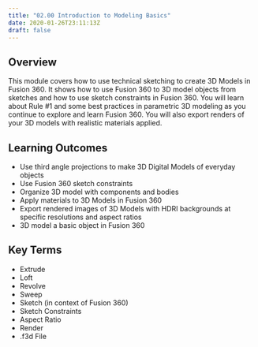 ```yaml
---
title: "02.00 Introduction to Modeling Basics"
date: 2020-01-26T23:11:13Z
draft: false
---
```


## Overview

This module covers how to use technical sketching to create 3D Models in Fusion 360. It shows how to use Fusion 360 to 3D model objects from sketches and how to use sketch constraints in Fusion 360. You will learn about Rule #1 and some best practices in parametric 3D modeling as you continue to explore and learn Fusion 360. You will also export renders of your 3D models with realistic materials applied.

## Learning Outcomes

- Use third angle projections to make 3D Digital Models of everyday objects
- Use Fusion 360 sketch constraints
- Organize 3D model with components and bodies
- Apply materials to 3D Models in Fusion 360
- Export rendered images of 3D Models with HDRI backgrounds at specific resolutions and aspect ratios
- 3D model a basic object in Fusion 360

## Key Terms

- Extrude
- Loft
- Revolve
- Sweep
- Sketch (in context of Fusion 360)
- Sketch Constraints
- Aspect Ratio
- Render
- .f3d File
